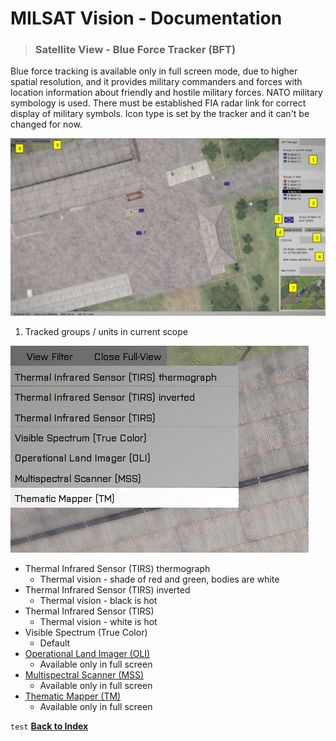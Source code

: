 # MILSAT Vision - Documentation
> ### Satellite View - Blue Force Tracker (BFT)

Blue force tracking is available only in full screen mode, due to higher spatial resolution, and it provides military commanders and forces with location information about friendly and hostile military forces. NATO military symbology is used. There must be established FIA radar link for correct display of military symbols. Icon type is set by the tracker and it can't be changed for now.

![BFT](img/sat_full_view.png)

1. Tracked groups / units in current scope



![View Filter](img/sat_view_filter.jpg)
- Thermal Infrared Sensor (TIRS) thermograph
  - Thermal vision - shade of red and green, bodies are white
- Thermal Infrared Sensor (TIRS) inverted
  - Thermal vision - black is hot
- Thermal Infrared Sensor (TIRS)
  - Thermal vision - white is hot
- Visible Spectrum (True Color)
  - Default
- [Operational Land Imager (OLI)](https://landsat.gsfc.nasa.gov/operational-land-imager-oli/)
  - Available only in full screen
- [Multispectral Scanner (MSS)](https://landsat.gsfc.nasa.gov/the-multispectral-scanner-system/)
  - Available only in full screen
- [Thematic Mapper (TM)](https://landsat.gsfc.nasa.gov/the-thematic-mapper/)
  - Available only in full screen

`test`
**[Back to Index](index.md)**
